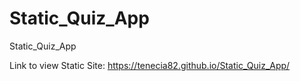 # Static_Quiz_App
Static_Quiz_App


Link to view Static Site:
https://tenecia82.github.io/Static_Quiz_App/

